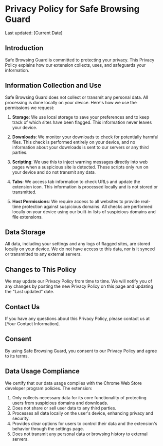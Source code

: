 # Privacy Policy for Safe Browsing Guard

Last updated: [Current Date]

## Introduction

Safe Browsing Guard is committed to protecting your privacy. This Privacy Policy explains how our extension collects, uses, and safeguards your information.

## Information Collection and Use

Safe Browsing Guard does not collect or transmit any personal data. All processing is done locally on your device. Here's how we use the permissions we request:

1. **Storage**: We use local storage to save your preferences and to keep track of which sites have been flagged. This information never leaves your device.

2. **Downloads**: We monitor your downloads to check for potentially harmful files. This check is performed entirely on your device, and no information about your downloads is sent to our servers or any third parties.

3. **Scripting**: We use this to inject warning messages directly into web pages when a suspicious site is detected. These scripts only run on your device and do not transmit any data.

4. **Tabs**: We access tab information to check URLs and update the extension icon. This information is processed locally and is not stored or transmitted.

5. **Host Permissions**: We require access to all websites to provide real-time protection against suspicious domains. All checks are performed locally on your device using our built-in lists of suspicious domains and file extensions.

## Data Storage

All data, including your settings and any logs of flagged sites, are stored locally on your device. We do not have access to this data, nor is it synced or transmitted to any external servers.

## Changes to This Policy

We may update our Privacy Policy from time to time. We will notify you of any changes by posting the new Privacy Policy on this page and updating the "Last updated" date.

## Contact Us

If you have any questions about this Privacy Policy, please contact us at [Your Contact Information].

## Consent

By using Safe Browsing Guard, you consent to our Privacy Policy and agree to its terms.

## Data Usage Compliance

We certify that our data usage complies with the Chrome Web Store developer program policies. The extension:
1. Only collects necessary data for its core functionality of protecting users from suspicious domains and downloads.
2. Does not share or sell user data to any third parties.
3. Processes all data locally on the user's device, enhancing privacy and security.
4. Provides clear options for users to control their data and the extension's behavior through the settings page.
5. Does not transmit any personal data or browsing history to external servers.
